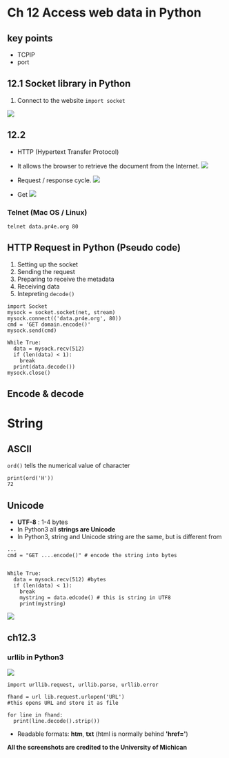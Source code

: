 # Ch 12 Access web data in Python
## key points

- TCPIP
- port

## 12.1 Socket library in Python


1. Connect to the website
 `import socket`



![](https://raw.githubusercontent.com/YChanHuang/UploadedPic/master/20200927124202.png?token=AJ7JITEDJSI7M77MXMU4KCK7OB5MO)

## 12.2
- HTTP (Hypertext Transfer Protocol)

- It allows the browser to retrieve the document from the Internet.
![](https://raw.githubusercontent.com/YChanHuang/UploadedPic/master/20200927125134.png?token=AJ7JITF3AQ2U7BZNNVSWWTC7OB6QG)

- Request / response cycle.
![](https://raw.githubusercontent.com/YChanHuang/UploadedPic/master/20200927125414.png?token=AJ7JITDVGJABXDOSXR32C3S7OB62I)

- Get
![](https://raw.githubusercontent.com/YChanHuang/UploadedPic/master/20200927125652.png?token=AJ7JITANP4M4PKR5RQ2Y5TK7OB7EC)

### Telnet (Mac OS / Linux)

``telnet data.pr4e.org 80``

## HTTP Request in Python (Pseudo code)
1. Setting up the socket
2. Sending the request
3. Preparing to receive the metadata
4. Receiving data
5. Intepreting ``decode()``

```
import Socket
mysock = socket.socket(net, stream)
mysock.connect(('data.pr4e.org', 80))
cmd = 'GET domain.encode()'
mysock.send(cmd)

While True:
  data = mysock.recv(512)
  if (len(data) < 1):
    break
  print(data.decode())
mysock.close()
```

## Encode & decode


# String
## ASCII
`ord()` tells the numerical value of character

```
print(ord('H'))
72
```
## Unicode
- **UTF-8** : 1-4 bytes
- In Python3 all **strings are Unicode**
- In Python3, string and Unicode string are the same, but is different from

```
...
cmd = "GET ....encode()" # encode the string into bytes


While True:
  data = mysock.recv(512) #bytes
  if (len(data) < 1):
    break
    mystring = data.edcode() # this is string in UTF8
    print(mystring)
```

![](https://raw.githubusercontent.com/YChanHuang/UploadedPic/master/20200928115951.png?token=AJ7JITC5OVRSLVBLSB55VXS7OHBGI)


## ch12.3
### urllib in Python3

![](https://raw.githubusercontent.com/YChanHuang/UploadedPic/master/20200928120442.png?token=AJ7JITBGIZQ3M6FDDGT3J3K7OHBYO)

```
import urllib.request, urllib.parse, urllib.error

fhand = url lib.request.urlopen('URL')
#this opens URL and store it as file

for line in fhand:
  print(line.decode().strip())

```

- Readable formats: **htm**, **txt**
(html is normally behind **'href='**)











**All the screenshots are credited to the University of Michican**
